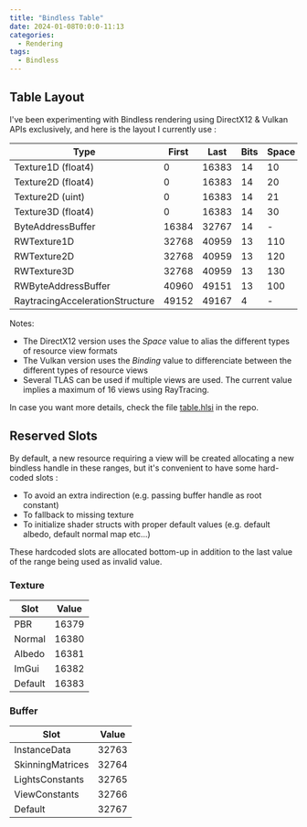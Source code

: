 ```yaml
---
title: "Bindless Table"
date: 2024-01-08T0:0:0-11:13
categories:
  - Rendering
tags:
  - Bindless
---
```


## Table Layout

I've been experimenting with Bindless rendering using DirectX12 & Vulkan APIs exclusively, and here is the layout I currently use :

| Type                            | First      | Last  | Bits | Space | Binding
| ------------------------------- | -----------| ------| ---- | ----- | --------
| Texture1D (float4)              | 0          | 16383 | 14   | 10    | 0  
| Texture2D (float4)              | 0          | 16383 | 14   | 20    | 0  
| Texture2D (uint)                | 0          | 16383 | 14   | 21    | 0  
| Texture3D (float4)              | 0          | 16383 | 14   | 30    | 0  
| ByteAddressBuffer               | 16384      | 32767 | 14   | -     | 1  
| RWTexture1D                     | 32768      | 40959 | 13   | 110   | 2  
| RWTexture2D                     | 32768      | 40959 | 13   | 120   | 2  
| RWTexture3D                     | 32768      | 40959 | 13   | 130   | 2  
| RWByteAddressBuffer             | 40960      | 49151 | 13   | 100   | 3  
| RaytracingAccelerationStructure | 49152      | 49167 | 4    | -     | 4  

Notes:
- The DirectX12 version uses the *Space* value to alias the different types of resource view formats 
- The Vulkan version uses the *Binding* value to differenciate between the different types of resource views
- Several TLAS can be used if multiple views are used. The current value implies a maximum of 16 views using RayTracing.

In case you want more details, check the file [table.hlsi](https://github.com/vimontgames/vgframework/blob/master/data/Shaders/system/table.hlsli) in the repo.

## Reserved Slots

By default, a new resource requiring a view will be created allocating a new bindless handle in these ranges, but it's convenient to have some hard-coded slots :

- To avoid an extra indirection (e.g. passing buffer handle as root constant)
- To fallback to missing texture
- To initialize shader structs with proper default values (e.g. default albedo, default normal map etc...)

These hardcoded slots are allocated bottom-up in addition to the last value of the range being used as invalid value.

### Texture
| Slot             | Value  
| ---------------- | ------
| PBR              | 16379 
| Normal           | 16380 
| Albedo           | 16381 
| ImGui            | 16382 
| Default          | 16383 

### Buffer
| Slot             | Value  
| ---------------- | ------
| InstanceData     | 32763 
| SkinningMatrices | 32764 
| LightsConstants  | 32765 
| ViewConstants    | 32766 
| Default          | 32767 


